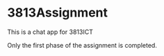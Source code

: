 # 3813Assignment

This is a chat app for 3813ICT

Only the first phase of the assignment is completed.
